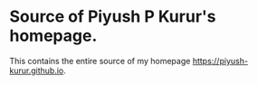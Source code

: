# Source of Piyush P Kurur's homepage.

This contains the entire source of my homepage <https://piyush-kurur.github.io>.
